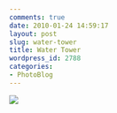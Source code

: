 ```yaml
---
comments: true
date: 2010-01-24 14:59:17
layout: post
slug: water-tower
title: Water Tower
wordpress_id: 2788
categories:
- PhotoBlog
---
```


![](http://ryanfitzer.com/main/wp-content/uploads/2010/01/griffith-1.jpg)
